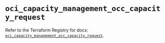 # `oci_capacity_management_occ_capacity_request`

Refer to the Terraform Registry for docs: [`oci_capacity_management_occ_capacity_request`](https://registry.terraform.io/providers/oracle/oci/6.37.0/docs/resources/capacity_management_occ_capacity_request).
